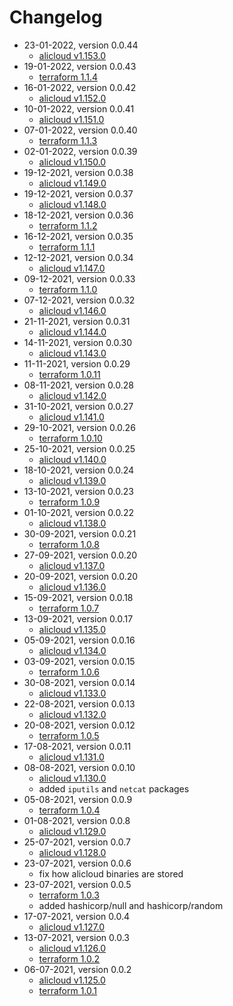 # Changelog

* 23-01-2022, version 0.0.44
  * [alicloud v1.153.0](https://github.com/aliyun/terraform-provider-alicloud/releases/tag/v1.153.0)
* 19-01-2022, version 0.0.43
  * [terraform 1.1.4](https://github.com/hashicorp/terraform/releases/tag/v1.1.4)
* 16-01-2022, version 0.0.42
  * [alicloud v1.152.0](https://github.com/aliyun/terraform-provider-alicloud/releases/tag/v1.152.0)
* 10-01-2022, version 0.0.41
  * [alicloud v1.151.0](https://github.com/aliyun/terraform-provider-alicloud/releases/tag/v1.151.0)
* 07-01-2022, version 0.0.40
  * [terraform 1.1.3](https://github.com/hashicorp/terraform/releases/tag/v1.1.3)
* 02-01-2022, version 0.0.39
  * [alicloud v1.150.0](https://github.com/aliyun/terraform-provider-alicloud/releases/tag/v1.150.0)
* 19-12-2021, version 0.0.38
  * [alicloud v1.149.0](https://github.com/aliyun/terraform-provider-alicloud/releases/tag/v1.149.0)
* 19-12-2021, version 0.0.37
  * [alicloud v1.148.0](https://github.com/aliyun/terraform-provider-alicloud/releases/tag/v1.148.0)
* 18-12-2021, version 0.0.36
  * [terraform 1.1.2](https://github.com/hashicorp/terraform/releases/tag/v1.1.2)
* 16-12-2021, version 0.0.35
  * [terraform 1.1.1](https://github.com/hashicorp/terraform/releases/tag/v1.1.1)
* 12-12-2021, version 0.0.34
  * [alicloud v1.147.0](https://github.com/aliyun/terraform-provider-alicloud/releases/tag/v1.147.0)
* 09-12-2021, version 0.0.33
  * [terraform 1.1.0](https://github.com/hashicorp/terraform/releases/tag/v1.1.0)
* 07-12-2021, version 0.0.32
  * [alicloud v1.146.0](https://github.com/aliyun/terraform-provider-alicloud/releases/tag/v1.146.0)
* 21-11-2021, version 0.0.31
  * [alicloud v1.144.0](https://github.com/aliyun/terraform-provider-alicloud/releases/tag/v1.144.0)
* 14-11-2021, version 0.0.30
  * [alicloud v1.143.0](https://github.com/aliyun/terraform-provider-alicloud/releases/tag/v1.143.0)
* 11-11-2021, version 0.0.29
  * [terraform 1.0.11](https://github.com/hashicorp/terraform/releases/tag/v1.0.11)
* 08-11-2021, version 0.0.28
  * [alicloud v1.142.0](https://github.com/aliyun/terraform-provider-alicloud/releases/tag/v1.142.0)
* 31-10-2021, version 0.0.27
  * [alicloud v1.141.0](https://github.com/aliyun/terraform-provider-alicloud/releases/tag/v1.141.0)
* 29-10-2021, version 0.0.26
  * [terraform 1.0.10](https://github.com/hashicorp/terraform/releases/tag/v1.0.10)
* 25-10-2021, version 0.0.25
  * [alicloud v1.140.0](https://github.com/aliyun/terraform-provider-alicloud/releases/tag/v1.140.0)
* 18-10-2021, version 0.0.24
  * [alicloud v1.139.0](https://github.com/aliyun/terraform-provider-alicloud/releases/tag/v1.139.0)
* 13-10-2021, version 0.0.23
  * [terraform 1.0.9](https://github.com/hashicorp/terraform/releases/tag/v1.0.9)
* 01-10-2021, version 0.0.22
  * [alicloud v1.138.0](https://github.com/aliyun/terraform-provider-alicloud/releases/tag/v1.138.0)
* 30-09-2021, version 0.0.21
  * [terraform 1.0.8](https://github.com/hashicorp/terraform/releases/tag/v1.0.8)
* 27-09-2021, version 0.0.20
  * [alicloud v1.137.0](https://github.com/aliyun/terraform-provider-alicloud/releases/tag/v1.137.0)
* 20-09-2021, version 0.0.20
  * [alicloud v1.136.0](https://github.com/aliyun/terraform-provider-alicloud/releases/tag/v1.136.0)
* 15-09-2021, version 0.0.18
  * [terraform 1.0.7](https://github.com/hashicorp/terraform/releases/tag/v1.0.7)
* 13-09-2021, version 0.0.17
  * [alicloud v1.135.0](https://github.com/aliyun/terraform-provider-alicloud/releases/tag/v1.135.0)
* 05-09-2021, version 0.0.16
  * [alicloud v1.134.0](https://github.com/aliyun/terraform-provider-alicloud/releases/tag/v1.134.0)
* 03-09-2021, version 0.0.15
  * [terraform 1.0.6](https://github.com/hashicorp/terraform/releases/tag/v1.0.6)
* 30-08-2021, version 0.0.14
  * [alicloud v1.133.0](https://github.com/aliyun/terraform-provider-alicloud/releases/tag/v1.133.0)
* 22-08-2021, version 0.0.13
  * [alicloud v1.132.0](https://github.com/aliyun/terraform-provider-alicloud/releases/tag/v1.132.0)
* 20-08-2021, version 0.0.12
  * [terraform 1.0.5](https://github.com/hashicorp/terraform/releases/tag/v1.0.5)
* 17-08-2021, version 0.0.11
  * [alicloud v1.131.0](https://github.com/aliyun/terraform-provider-alicloud/releases/tag/v1.131.0)
* 08-08-2021, version 0.0.10
  * [alicloud v1.130.0](https://github.com/aliyun/terraform-provider-alicloud/releases/tag/v1.130.0)
  * added `iputils` and `netcat` packages
* 05-08-2021, version 0.0.9
  * [terraform 1.0.4](https://github.com/hashicorp/terraform/releases/tag/v1.0.4)
* 01-08-2021, version 0.0.8
  * [alicloud v1.129.0](https://github.com/aliyun/terraform-provider-alicloud/releases/tag/v1.129.0)
* 25-07-2021, version 0.0.7
  * [alicloud v1.128.0](https://github.com/aliyun/terraform-provider-alicloud/releases/tag/v1.128.0)
* 23-07-2021, version 0.0.6
  * fix how alicloud binaries are stored
* 23-07-2021, version 0.0.5
  * [terraform 1.0.3](https://github.com/hashicorp/terraform/releases/tag/v1.0.3)
  * added hashicorp/null and hashicorp/random
* 17-07-2021, version 0.0.4
  * [alicloud v1.127.0](https://github.com/aliyun/terraform-provider-alicloud/releases/tag/v1.127.0)
* 13-07-2021, version 0.0.3
  * [alicloud v1.126.0](https://github.com/aliyun/terraform-provider-alicloud/releases/tag/v1.126.0)
  * [terraform 1.0.2](https://github.com/hashicorp/terraform/releases/tag/v1.0.2)
* 06-07-2021, version 0.0.2
  * [alicloud v1.125.0](https://github.com/aliyun/terraform-provider-alicloud/releases/tag/v1.125.0)
  * [terraform 1.0.1](https://github.com/hashicorp/terraform/releases/tag/v1.0.1)